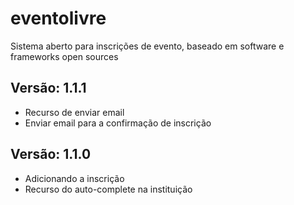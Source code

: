 eventolivre
===========

Sistema aberto para inscrições de evento, baseado em software e frameworks open sources

## Versão: 1.1.1

* Recurso de enviar email
* Enviar email para a confirmação de inscrição

## Versão: 1.1.0

* Adicionando a inscrição
* Recurso do auto-complete na instituição
